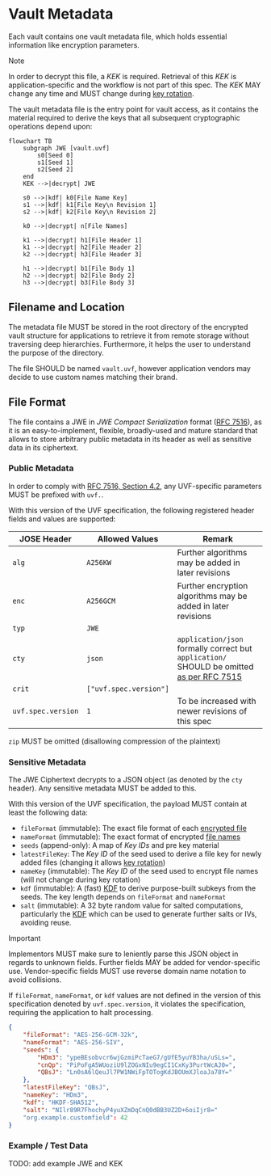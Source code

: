 # Vault Metadata

Each vault contains one vault metadata file, which holds essential information like encryption parameters.

> [!NOTE]
> In order to decrypt this file, a _KEK_ is required. Retrieval of this _KEK_ is application-specific and the workflow is not part of this spec. The _KEK_ MAY change any time and MUST change during [key rotation](key-rotation.md).

The vault metadata file is the entry point for vault access, as it contains the material required to derive the keys that all subsequent cryptographic operations depend upon:

```mermaid
flowchart TB
    subgraph JWE [vault.uvf]
        s0[Seed 0]
        s1[Seed 1]
        s2[Seed 2]
    end
    KEK -->|decrypt| JWE

    s0 -->|kdf| k0[File Name Key]
    s1 -->|kdf| k1[File Key\n Revision 1]
    s2 -->|kdf| k2[File Key\n Revision 2]

    k0 -->|decrypt| n[File Names]

    k1 -->|decrypt| h1[File Header 1]
    k1 -->|decrypt| h2[File Header 2]
    k2 -->|decrypt| h3[File Header 3]

    h1 -->|decrypt| b1[File Body 1]
    h2 -->|decrypt| b2[File Body 2]
    h3 -->|decrypt| b3[File Body 3]
```

## Filename and Location

The metadata file MUST be stored in the root directory of the encrypted vault structure for applications to retrieve it from remote storage without traversing deep hierarchies. Furthermore, it helps the user to understand the purpose of the directory.

The file SHOULD be named `vault.uvf`, however application vendors may decide to use custom names matching their brand.

## File Format

The file contains a JWE in _JWE Compact Serialization_ format ([RFC 7516](https://datatracker.ietf.org/doc/html/rfc7516)), as it is an easy-to-implement, flexible, broadly-used and mature standard that allows to store arbitrary public metadata in its header as well as sensitive data in its ciphertext.

### Public Metadata

In order to comply with [RFC 7516, Section 4.2](https://datatracker.ietf.org/doc/html/rfc7516#section-4.2), any UVF-specific parameters MUST be prefixed with `uvf.`.

With this version of the UVF specification, the following registered header fields and values are supported:

| JOSE Header | Allowed Values | Remark |
|---|---|---|
| `alg` | `A256KW` | Further algorithms may be added in later revisions |
| `enc` | `A256GCM` | Further encryption algorithms may be added in later revisions |
| `typ` | `JWE` | |
| `cty` | `json` | `application/json` formally correct but `application/` SHOULD be omitted [as per RFC 7515](https://datatracker.ietf.org/doc/html/rfc7515.html#section-4.1.10) |
| `crit` | `["uvf.spec.version"]` | |
| `uvf.spec.version` | `1` | To be increased with newer revisions of this spec |

`zip` MUST be omitted (disallowing compression of the plaintext)

### Sensitive Metadata

The JWE Ciphertext decrypts to a JSON object (as denoted by the `cty` header). Any sensitive metadata MUST be added to this.

With this version of the UVF specification, the payload MUST contain at least the following data:

* `fileFormat` (immutable): The exact file format of each [encrypted file](../file%20content%20encryption/README.md)
* `nameFormat` (immutable): The exact format of encrypted [file names](../file%20name%20encryption/README.md)
* `seeds` (append-only): A map of _Key IDs_ and pre key material
* `latestFileKey`: The _Key ID_ of the seed used to derive a file key for newly added files (changing it allows [key rotation](key-rotation.md))
* `nameKey` (immutable): The _Key ID_ of the seed used to encrypt file names (will not change during key rotation)
* `kdf` (immutable): A (fast) [KDF](../kdf/README.md) to derive purpose-built subkeys from the seeds. The key length depends on `fileFormat` and `nameFormat`
* `salt` (immutable): A 32 byte random value for salted computations, particularly the [KDF](../kdf/README.md) which can be used to generate further salts or IVs, avoiding reuse.

> [!IMPORTANT]
> Implementors MUST make sure to leniently parse this JSON object in regards to unknown fields. Further fields MAY be added for vendor-specific use.
> Vendor-specific fields MUST use reverse domain name notation to avoid collisions.
>
> If `fileFormat`, `nameFormat`, or `kdf` values are not defined in the version of this specification denoted by `uvf.spec.version`, it violates the specification, requiring the application to halt processing.

```json
{
    "fileFormat": "AES-256-GCM-32k",
    "nameFormat": "AES-256-SIV",
    "seeds": {
        "HDm3": "ypeBEsobvcr6wjGzmiPcTaeG7/gUfE5yuYB3ha/uSLs=",
        "cnQp": "PiPoFgA5WUoziU9lZOGxNIu9egCI1CxKy3PurtWcAJ0=",
        "QBsJ": "Ln0sA6lQeuJl7PW1NWiFpTOTogKdJBOUmXJloaJa78Y="
    },
    "latestFileKey": "QBsJ",
    "nameKey": "HDm3",
    "kdf": "HKDF-SHA512",
    "salt": "NIlr89R7FhochyP4yuXZmDqCnQ0dBB3UZ2D+6oiIjr8="
    "org.example.customfield": 42
}
```

### Example / Test Data

TODO: add example JWE and KEK